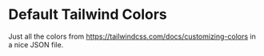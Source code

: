 # Default Tailwind Colors

Just all the colors from https://tailwindcss.com/docs/customizing-colors in a nice JSON file.
